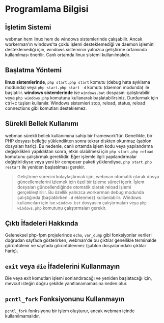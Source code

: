 # Programlama Bilgisi

## İşletim Sistemi
webman hem linux hem de windows sistemlerinde çalışabilir. Ancak workerman'ın windows'ta çoklu işlemi desteklemediği ve daemon işlemini desteklemediği için, windows sisteminin yalnızca geliştirme ortamında kullanılması önerilir. Canlı ortamda linux sistemi kullanılmalıdır.

## Başlatma Yöntemi
**linux sistemlerinde**, `php start.php start` komutu (debug hata ayıklama modunda) veya `php start.php start -d` komutu (daemon modunda) ile başlatılır.
**windows sistemlerinde** ise `windows.bat` dosyasını çalıştırabilir veya `php windows.php` komutunu kullanarak başlatabilirsiniz. Durdurmak için ctrl+c tuşları kullanılır. Windows sistemleri stop, reload, status, reload connections gibi komutları desteklemez.

## Sürekli Bellek Kullanımı
webman sürekli bellek kullanımına sahip bir framework'tür. Genellikle, bir PHP dosyası belleğe yüklendikten sonra tekrar diskten okunmaz (şablon dosyaları hariç). Bu nedenle, canlı ortamda işlem kodu veya yapılandırma değişiklikleri yapıldıktan sonra, etkin olabilmesi için `php start.php reload` komutunu çalıştırmak gereklidir. Eğer işlemle ilgili yapılandırmalar değiştirildiyse veya yeni bir composer paketi yüklendiyse, `php start.php restart` ile yeniden başlatılması gerekir.

> Geliştirme sürecini kolaylaştırmak için, webman otomatik olarak dosya güncellemelerini izlemek için özel bir izleme süreci içerir. İşlem dosyaları güncellendiğinde otomatik olarak reload işlemi gerçekleştirilir. Bu özellik yalnızca workerman debug modunda çalıştığında (başlatılırken `-d` eklenmez) kullanılabilir. Windows kullanıcıları için ise `windows.bat` dosyasını çalıştırmaları veya `php windows.php` komutunu çalıştırmaları gerekir.

## Çıktı İfadeleri Hakkında
Geleneksel php-fpm projelerinde `echo`, `var_dump` gibi fonksiyonlar verileri doğrudan sayfada gösterirken, webman'de bu çıktılar genellikle terminalde görüntülenir ve sayfada görüntülenmez (şablon dosyalarındaki çıktılar hariç).

## `exit` veya `die` İfadelerini Kullanmayın
Die veya exit komutları işlemi sonlandıracağı ve yeniden başlatacağı için, mevcut isteğin doğru şekilde yanıtlanamamasına neden olur.

## `pcntl_fork` Fonksiyonunu Kullanmayın
`pcntl_fork` fonksiyonu bir işlem oluşturur, ancak webman içinde kullanılmamalıdır.
